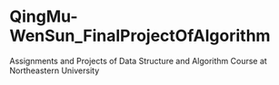 # QingMu-WenSun_FinalProjectOfAlgorithm
Assignments and Projects of Data Structure and Algorithm Course at Northeastern University
